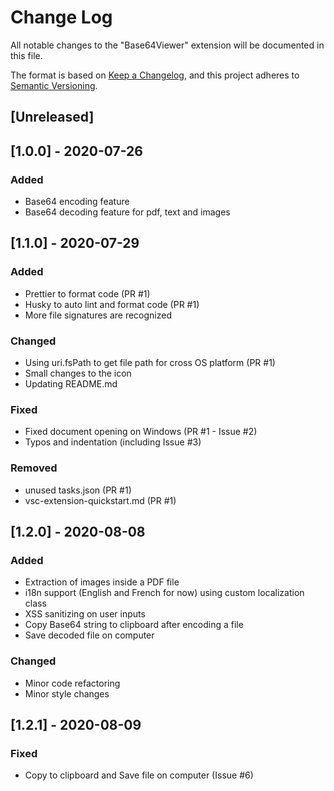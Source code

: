 # Change Log

All notable changes to the "Base64Viewer" extension will be documented in this file.

The format is based on [Keep a Changelog](https://keepachangelog.com/en/1.0.0/),
and this project adheres to [Semantic Versioning](https://semver.org/spec/v2.0.0.html).

## [Unreleased]

## [1.0.0] - 2020-07-26

### Added

- Base64 encoding feature
- Base64 decoding feature for pdf, text and images

## [1.1.0] - 2020-07-29

### Added

- Prettier to format code (PR #1)
- Husky to auto lint and format code (PR #1)
- More file signatures are recognized

### Changed

- Using uri.fsPath to get file path for cross OS platform (PR #1)
- Small changes to the icon
- Updating README.md

### Fixed

- Fixed document opening on Windows (PR #1 - Issue #2)
- Typos and indentation (including Issue #3)

### Removed

- unused tasks.json (PR #1)
- vsc-extension-quickstart.md (PR #1)

## [1.2.0] - 2020-08-08

### Added

- Extraction of images inside a PDF file
- i18n support (English and French for now) using custom localization class
- XSS sanitizing on user inputs
- Copy Base64 string to clipboard after encoding a file
- Save decoded file on computer

### Changed

- Minor code refactoring
- Minor style changes

## [1.2.1] - 2020-08-09

### Fixed

- Copy to clipboard and Save file on computer (Issue #6)
